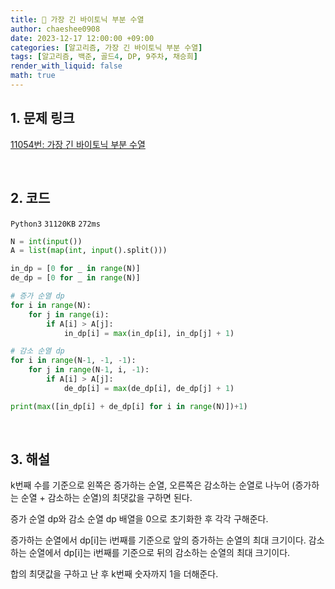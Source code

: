 ```yaml
---
title: 🐹 가장 긴 바이토닉 부분 수열
author: chaeshee0908
date: 2023-12-17 12:00:00 +09:00
categories: [알고리즘, 가장 긴 바이토닉 부분 수열]
tags: [알고리즘, 백준, 골드4, DP, 9주차, 채승희]
render_with_liquid: false
math: true
---
```


## 1. 문제 링크

[11054번: 가장 긴 바이토닉 부분 수열](https://www.acmicpc.net/problem/11054)

<br>

## 2. 코드

`Python3`  `31120KB`  `272ms`

```python
N = int(input())
A = list(map(int, input().split()))

in_dp = [0 for _ in range(N)]
de_dp = [0 for _ in range(N)]

# 증가 순열 dp
for i in range(N):
    for j in range(i):
        if A[i] > A[j]:
            in_dp[i] = max(in_dp[i], in_dp[j] + 1)

# 감소 순열 dp
for i in range(N-1, -1, -1):
    for j in range(N-1, i, -1):
        if A[i] > A[j]:
            de_dp[i] = max(de_dp[i], de_dp[j] + 1)

print(max([in_dp[i] + de_dp[i] for i in range(N)])+1)

```

<br>

## 3. 해설
    
k번째 수를 기준으로 왼쪽은 증가하는 순열, 오른쪽은 감소하는 순열로 나누어 (증가하는 순열 + 감소하는 순열)의 최댓값을 구하면 된다. 

증가 순열 dp와 감소 순열 dp 배열을 0으로 초기화한 후 각각 구해준다.

증가하는 순열에서 dp[i]는 i번째를 기준으로 앞의 증가하는 순열의 최대 크기이다. 감소하는 순열에서 dp[i]는 i번째를 기준으로 뒤의 감소하는 순열의 최대 크기이다. 

합의 최댓값을 구하고 난 후 k번째 숫자까지 1을 더해준다.
